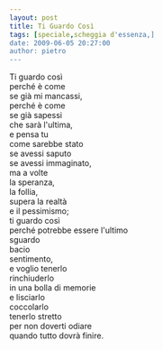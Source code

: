 ```yaml
---
layout: post
title: Ti Guardo Così
tags: [speciale,scheggia d'essenza,]
date: 2009-06-05 20:27:00
author: pietro
---
```

Ti guardo così<br/>perché è come<br/>se già mi mancassi,<br/>perché è come<br/>se già sapessi<br/>che sarà l'ultima,<br/>e pensa tu<br/>come sarebbe stato<br/>se avessi saputo<br/>se avessi immaginato,<br/>ma a volte<br/>la speranza,<br/>la follia,<br/>supera la realtà<br/>e il pessimismo;<br/>ti guardo così<br/>perché potrebbe essere l'ultimo<br/>sguardo<br/>bacio<br/>sentimento,<br/>e voglio tenerlo<br/>rinchiuderlo<br/>in una bolla di memorie<br/>e lisciarlo<br/>coccolarlo<br/>tenerlo stretto<br/>per non doverti odiare<br/>quando tutto dovrà finire.
